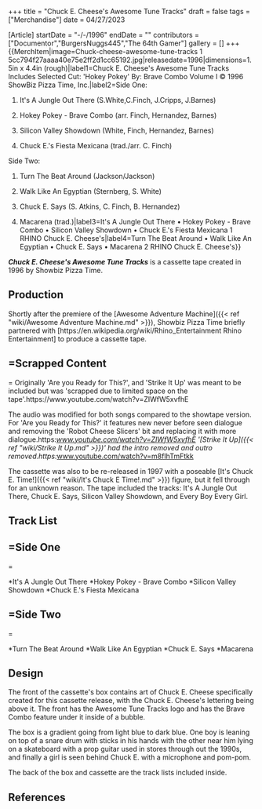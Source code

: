 +++
title = "Chuck E. Cheese's Awesome Tune Tracks"
draft = false
tags = ["Merchandise"]
date = 04/27/2023

[Article]
startDate = "-/-/1996"
endDate = ""
contributors = ["Documentor","BurgersNuggs445","The 64th Gamer"]
gallery = []
+++
{{MerchItem|image=Chuck-cheese-awesome-tune-tracks 1 5cc794f27aaaa40e75e2ff2d1cc65192.jpg|releasedate=1996|dimensions=1.5in x 4.4in (rough)|label1=Chuck E. Cheese's Awesome Tune Tracks
Includes Selected Cut: 'Hokey Pokey' By: Brave Combo
Volume I
© 1996 ShowBiz Pizza Time, Inc.|label2=Side One:
1. It's A Jungle Out There
(S.White,C.Finch, J.Cripps, J.Barnes)

2. Hokey Pokey - Brave Combo
(arr. Finch, Hernandez, Barnes)

3. Silicon Valley Showdown
(White, Finch, Hernandez, Barnes)

4. Chuck E.'s Fiesta Mexicana
(trad./arr. C. Finch)

Side Two:
1. Turn The Beat Around
(Jackson/Jackson)

2. Walk Like An Egyptian
(Sternberg, S. White)

3. Chuck E. Says
(S. Atkins, C. Finch, B. Hernandez) 

4. Macarena
(trad.)|label3=It's A Jungle Out There • Hokey Pokey - Brave Combo • Silicon Valley Showdown • Chuck E.'s Fiesta Mexicana
1 RHINO
Chuck E. Cheese's|label4=Turn The Beat Around • Walk Like An Egyptian • Chuck E. Says • Macarena
2 RHINO
Chuck E. Cheese's}}

<b><i>Chuck E. Cheese's Awesome Tune Tracks</b></i> is a cassette tape created in 1996 by Showbiz Pizza Time.

<h2>Production</h2>
Shortly after the premiere of the [Awesome Adventure Machine]({{< ref "wiki/Awesome Adventure Machine.md" >}}), Showbiz Pizza Time briefly partnered with [https://en.wikipedia.org/wiki/Rhino_Entertainment Rhino Entertainment] to produce a cassette tape. 

<h2>=Scrapped Content</h2>=
Originally 'Are you Ready for This?', and 'Strike It Up' was meant to be included but was 'scrapped due to limited space on the tape'.<ref>https://www.youtube.com/watch?v=ZIWfW5xvfhE</ref>

The audio was modified for both songs compared to the showtape version. For 'Are you Ready for This?' it features new never before seen dialogue and removing the 'Robot Cheese Slicers' bit and replacing it with more dialogue.<ref>https:<i>www.youtube.com/watch?v=ZIWfW5xvfhE</ref> '[Strike It Up]({{< ref "wiki/Strike It Up.md" >}})' had the intro removed and outro removed.<ref>https:</i>www.youtube.com/watch?v=m8fIhTmFtkk</ref>

The cassette was also to be re-released in 1997 with a poseable [It's Chuck E. Time!]({{< ref "wiki/It's Chuck E Time!.md" >}}) figure, but it fell through for an unknown reason. The tape included the tracks: It's A Jungle Out There, Chuck E. Says, Silicon Valley Showdown, and Every Boy Every Girl.

<h2>Track List</h2>

<h2>=Side One</h2>=

*It's A Jungle Out There
*Hokey Pokey - Brave Combo
*Silicon Valley Showdown
*Chuck E.'s Fiesta Mexicana

<h2>=Side Two</h2>=

*Turn The Beat Around
*Walk Like An Egyptian
*Chuck E. Says
*Macarena

<h2>Design</h2>
The front of the cassette's box contains art of Chuck E. Cheese specifically created for this cassette release, with the Chuck E. Cheese's lettering being above it. The front has the Awesome Tune Tracks logo and has the Brave Combo feature under it inside of a bubble.

The box is a gradient going from light blue to dark blue. One boy is leaning on top of a snare drum with sticks in his hands with the other near him lying on a skateboard with a prop guitar used in stores through out the 1990s, and finally a girl is seen behind Chuck E. with a microphone and pom-pom.

The back of the box and cassette are the track lists included inside.




<h2>References</h2>

<references />